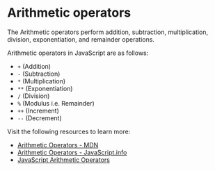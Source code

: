 # Arithmetic operators

The Arithmetic operators perform addition, subtraction, multiplication, division, exponentiation, and remainder operations.

Arithmetic operators in JavaScript are as follows:
- `+` (Addition)
- `-` (Subtraction)
- `*` (Multiplication)
- `**` (Exponentiation)
- `/` (Division)
- `%` (Modulus i.e. Remainder)
- `++` (Increment)
- `--` (Decrement)

Visit the following resources to learn more:

- [Arithmetic Operators - MDN](https://developer.mozilla.org/en-US/docs/Web/JavaScript/Reference/Operators#arithmetic_operators)
- [Arithmetic Operators - JavaScript.info](https://javascript.info/operators#maths)
- [JavaScript Arithmetic Operators](https://www.w3schools.com/js/js_arithmetic.asp)
